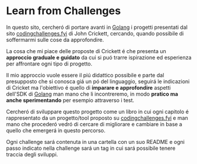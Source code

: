 # Learn from Challenges

In questo sito, cercheró di portare avanti in [Golang](https://go.dev/) i progetti presentati dal sito [codingchallenges.fyi](https://codingchallenges.fyi/challenges/intro) di John Crickett, cercando, quando possibile di soffermarmi sulle cose da approfondire. 

La cosa che mi piace delle proposte di Crickett é che presenta un **approccio graduale e guidato** da cui si puó trarre ispirazione ed esperienza per
affrontare ogni tipo di progetto.

Il mio approccio vuole essere il piú didattico possibile e parte dal presupposto che si conosca giá un pó del linguaggio, seguirá le indicazioni di Cricket ma l'obiettivo é quello di **imparare e approfondire** aspetti dell'SDK di [Golang](https://go.dev/) man mano che li incontreremo, in modo **pratico ma anche sperimentando** per esempio attraverso i test.

Cercheró di sviluppare questo progetto come un libro in cui ogni capitolo é rappresentato da un progetto/tool proposto su [codingchallenges.fyi](https://codingchallenges.fyi/challenges/intro) e man mano che procederó vedró di cercare di migliorare e cambiare in base a quello che emergerá in questo percorso.

Ogni challenge sará contenuta in una cartella con un suo README e ogni passo indicato nella challenge sará un tag in cui sará possibile tenere traccia degli sviluppi.

